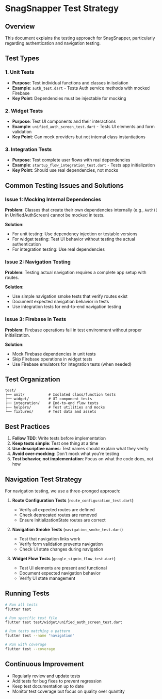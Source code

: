 # SnagSnapper Test Strategy

## Overview
This document explains the testing approach for SnagSnapper, particularly regarding authentication and navigation testing.

## Test Types

### 1. Unit Tests
- **Purpose**: Test individual functions and classes in isolation
- **Example**: `auth_test.dart` - Tests Auth service methods with mocked Firebase
- **Key Point**: Dependencies must be injectable for mocking

### 2. Widget Tests  
- **Purpose**: Test UI components and their interactions
- **Example**: `unified_auth_screen_test.dart` - Tests UI elements and form validation
- **Key Point**: Can mock providers but not internal class instantiations

### 3. Integration Tests
- **Purpose**: Test complete user flows with real dependencies
- **Example**: `startup_flow_integration_test.dart` - Tests app initialization
- **Key Point**: Should use real dependencies, not mocks

## Common Testing Issues and Solutions

### Issue 1: Mocking Internal Dependencies
**Problem**: Classes that create their own dependencies internally (e.g., `Auth()` in UnifiedAuthScreen) cannot be mocked in tests.

**Solution**: 
- For unit testing: Use dependency injection or testable versions
- For widget testing: Test UI behavior without testing the actual authentication
- For integration testing: Use real dependencies

### Issue 2: Navigation Testing
**Problem**: Testing actual navigation requires a complete app setup with routes.

**Solution**:
- Use simple navigation smoke tests that verify routes exist
- Document expected navigation behavior in tests
- Use integration tests for end-to-end navigation testing

### Issue 3: Firebase in Tests
**Problem**: Firebase operations fail in test environment without proper initialization.

**Solution**:
- Mock Firebase dependencies in unit tests
- Skip Firebase operations in widget tests
- Use Firebase emulators for integration tests (when needed)

## Test Organization

```
test/
├── unit/           # Isolated class/function tests
├── widget/         # UI component tests
├── integration/    # End-to-end flow tests
├── helpers/        # Test utilities and mocks
└── fixtures/       # Test data and assets
```

## Best Practices

1. **Follow TDD**: Write tests before implementation
2. **Keep tests simple**: Test one thing at a time
3. **Use descriptive names**: Test names should explain what they verify
4. **Avoid over-mocking**: Don't mock what you're testing
5. **Test behavior, not implementation**: Focus on what the code does, not how

## Navigation Test Strategy

For navigation testing, we use a three-pronged approach:

1. **Route Configuration Tests** (`route_configuration_test.dart`)
   - Verify all expected routes are defined
   - Check deprecated routes are removed
   - Ensure InitializationState routes are correct

2. **Navigation Smoke Tests** (`navigation_smoke_test.dart`)
   - Test that navigation links work
   - Verify form validation prevents navigation
   - Check UI state changes during navigation

3. **Widget Flow Tests** (`google_signin_flow_test.dart`)
   - Test UI elements are present and functional
   - Document expected navigation behavior
   - Verify UI state management

## Running Tests

```bash
# Run all tests
flutter test

# Run specific test file
flutter test test/widget/unified_auth_screen_test.dart

# Run tests matching a pattern
flutter test --name "navigation"

# Run with coverage
flutter test --coverage
```

## Continuous Improvement

- Regularly review and update tests
- Add tests for bug fixes to prevent regression
- Keep test documentation up to date
- Monitor test coverage but focus on quality over quantity
